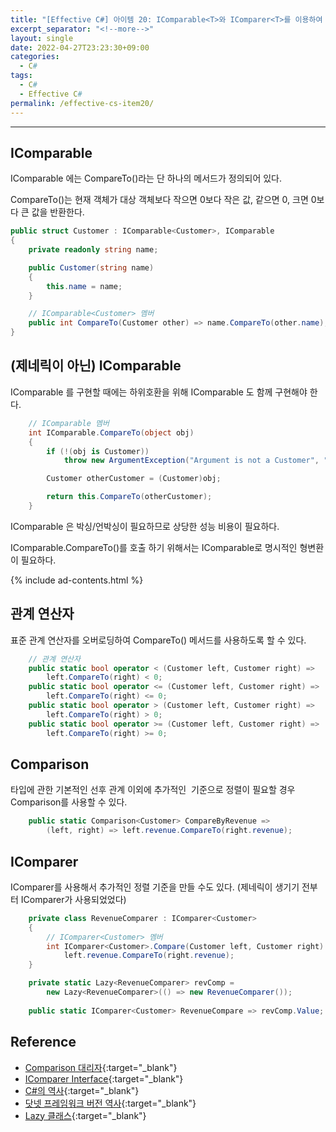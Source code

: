 ```yaml
---
title: "[Effective C#] 아이템 20: IComparable<T>와 IComparer<T>를 이용하여 객체의 선후 관계를 정의하라"
excerpt_separator: "<!--more-->"
layout: single
date: 2022-04-27T23:23:30+09:00
categories:
  - C#
tags:
  - C#
  - Effective C#
permalink: /effective-cs-item20/
---
```

---
## IComparable<T>

IComparable<T> 에는 CompareTo()라는 단 하나의 메서드가 정의되어 있다.

<!--more-->

CompareTo()는 현재 객체가 대상 객체보다 작으면 0보다 작은 값, 같으면 0, 크면 0보다 큰 값을 반환한다.

```cs
public struct Customer : IComparable<Customer>, IComparable
{
    private readonly string name;

    public Customer(string name)
    {
        this.name = name;
    }

    // IComparable<Customer> 멤버
    public int CompareTo(Customer other) => name.CompareTo(other.name);
}
```



## (제네릭이 아닌) IComparable

IComparable<T> 를 구현할 때에는 하위호환을 위해 IComparable 도 함께 구현해야 한다.
```cs
	// IComparable 멤버
    int IComparable.CompareTo(object obj)
    {
        if (!(obj is Customer))
            throw new ArgumentException("Argument is not a Customer", "obj");

        Customer otherCustomer = (Customer)obj;

        return this.CompareTo(otherCustomer);
    }
```
IComparable 은 박싱/언박싱이 필요하므로 상당한 성능 비용이 필요하다.

IComparable.CompareTo()를 호출 하기 위해서는 IComparable로 명시적인 형변환이 필요하다.

{% include ad-contents.html %}

## 관계 연산자
표준 관계 연산자를 오버로딩하여 CompareTo() 메서드를 사용하도록 할 수 있다.
```cs
	// 관계 연산자
    public static bool operator < (Customer left, Customer right) =>
        left.CompareTo(right) < 0;
    public static bool operator <= (Customer left, Customer right) =>
        left.CompareTo(right) <= 0;
    public static bool operator > (Customer left, Customer right) =>
        left.CompareTo(right) > 0;
    public static bool operator >= (Customer left, Customer right) =>
        left.CompareTo(right) >= 0;
```

## Comparison<T>
타입에 관한 기본적인 선후 관계 이외에 추가적인  기준으로 정렬이 필요할 경우 Comparison<T>를 사용할 수 있다.
```cs
	public static Comparison<Customer> CompareByRevenue =>
        (left, right) => left.revenue.CompareTo(right.revenue);
```



## IComparer<T>
IComparer<T>를 사용해서 추가적인 정렬 기준을 만들 수도 있다. (제네릭이 생기기 전부터 IComparer가 사용되었었다)
```cs
	private class RevenueComparer : IComparer<Customer>
    {
        // IComparer<Customer> 멤버
        int IComparer<Customer>.Compare(Customer left, Customer right) =>
            left.revenue.CompareTo(right.revenue);
    }

    private static Lazy<RevenueComparer> revComp =
        new Lazy<RevenueComparer>(() => new RevenueComparer());
    
    public static IComparer<Customer> RevenueCompare => revComp.Value;
```

## Reference
* [Comparison<T> 대리자](https://docs.microsoft.com/ko-kr/dotnet/api/system.comparison-1?view=net-6.0){:target="_blank"}
* [IComparer<T> Interface](https://docs.microsoft.com/en-us/dotnet/api/system.collections.generic.icomparer-1?view=net-6.0){:target="_blank"}
* [C#의 역사](https://docs.microsoft.com/ko-kr/dotnet/csharp/whats-new/csharp-version-history){:target="_blank"}
* [닷넷 프레임워크 버전 역사](https://ko.wikipedia.org/wiki/%EB%8B%B7%EB%84%B7_%ED%94%84%EB%A0%88%EC%9E%84%EC%9B%8C%ED%81%AC_%EB%B2%84%EC%A0%84_%EC%97%AD%EC%82%AC){:target="_blank"}
* [Lazy<T> 클래스](https://docs.microsoft.com/ko-kr/dotnet/api/system.lazy-1?view=net-6.0){:target="_blank"}